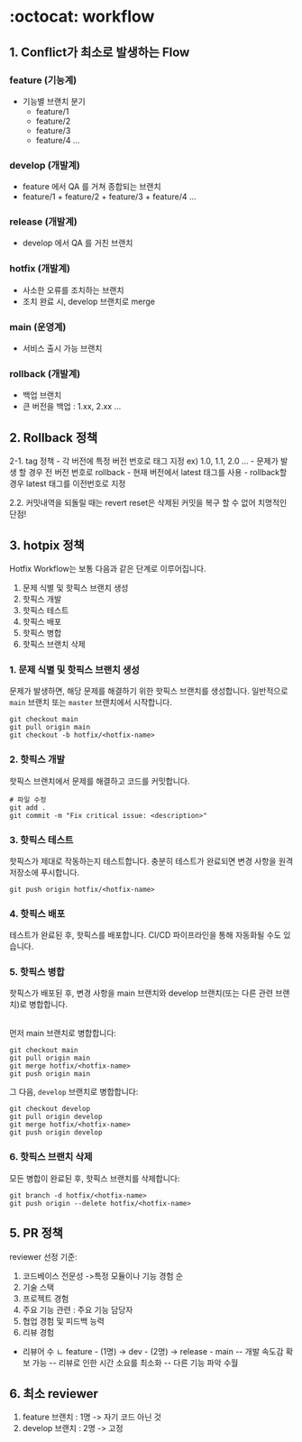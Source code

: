 # :octocat: workflow

## 1. Conflict가 최소로 발생하는 Flow
### feature (기능계)
  - 기능별 브랜치 분기
    - feature/1
    - feature/2
    - feature/3
    - feature/4 ...

### develop (개발계)
  - feature 에서 QA 를 거쳐 종합되는 브랜치
  - feature/1 + feature/2 + feature/3 + feature/4 ...

### release (개발계)
  - develop 에서 QA 를 거친 브랜치

### hotfix (개발계)
  - 사소한 오류를 조치하는 브랜치
  - 조치 완료 시, develop 브랜치로 merge

### main (운영계)
  - 서비스 출시 가능 브랜치

### rollback (개발계)
  - 백업 브랜치
  - 큰 버전을 백업 : 1.xx, 2.xx ... 

## 2. Rollback 정책
2-1. tag 정책
    - 각 버전에 특정 버전 번호로 태그 지정 
        ex) 1.0, 1.1, 2.0 ... 
    - 문제가 발생 할 경우 전 버전 번호로 rollback
    - 현재 버전에서 latest 태그를 사용
        - rollback할 경우 latest 태그를 이전번호로 지정

2.2. 커밋내역을 되돌릴 때는 revert
    reset은 삭제된 커밋을 복구 할 수 없어 치명적인 단점!


## 3. hotpix 정책
Hotfix Workflow는 보통 다음과 같은 단계로 이루어집니다.

1. 문제 식별 및 핫픽스 브랜치 생성
2. 핫픽스 개발
3. 핫픽스 테스트
4. 핫픽스 배포
5. 핫픽스 병합
6. 핫픽스 브랜치 삭제

### 1. 문제 식별 및 핫픽스 브랜치 생성
문제가 발생하면, 해당 문제를 해결하기 위한 핫픽스 브랜치를 생성합니다. 일반적으로 `main` 브랜치 또는 `master` 브랜치에서 시작합니다.

```
git checkout main
git pull origin main
git checkout -b hotfix/<hotfix-name>

```

### 2. 핫픽스 개발
핫픽스 브랜치에서 문제를 해결하고 코드를 커밋합니다.

```
# 파일 수정
git add .
git commit -m "Fix critical issue: <description>"

```

### 3. 핫픽스 테스트
핫픽스가 제대로 작동하는지 테스트합니다. 충분히 테스트가 완료되면 변경 사항을 원격 저장소에 푸시합니다.

```
git push origin hotfix/<hotfix-name>
```
### 4. 핫픽스 배포
테스트가 완료된 후, 핫픽스를 배포합니다. CI/CD 파이프라인을 통해 자동화될 수도 있습니다.

### 5. 핫픽스 병합
핫픽스가 배포된 후, 변경 사항을 main 브랜치와 develop 브랜치(또는 다른 관련 브랜치)로 병합합니다.<br><br>

먼저 main 브랜치로 병합합니다:

```
git checkout main
git pull origin main
git merge hotfix/<hotfix-name>
git push origin main
```
그 다음, `develop` 브랜치로 병합합니다:

```
git checkout develop
git pull origin develop
git merge hotfix/<hotfix-name>
git push origin develop

```
### 6. 핫픽스 브랜치 삭제
모든 병합이 완료된 후, 핫픽스 브랜치를 삭제합니다:

```
git branch -d hotfix/<hotfix-name>
git push origin --delete hotfix/<hotfix-name>
```


## 5. PR 정책
reviewer 선정 기준:
1. 코드베이스 전문성 ->특정 모듈이나 기능 경험 순
2. 기술 스택
3. 프로젝트 경험
4. 주요 기능 관련 : 주요 기능 담당자
5. 협업 경험 및 피드백 능력
6. 리뷰 경험

- 리뷰어 수
ㄴ feature - (1명) -> dev - (2명) -> release - main
-- 개발 속도감 확보 가능
-- 리뷰로 인한 시간 소요를 최소화
-- 다른 기능 파악 수월

## 6. 최소 reviewer 

1. feature 브랜치 : 1명 -> 자기 코드 아닌 것
2. develop 브랜치 : 2명 -> 고정


